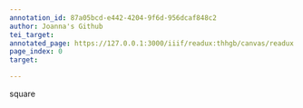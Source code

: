 ```yaml
---
annotation_id: 87a05bcd-e442-4204-9f6d-956dcaf848c2
author: Joanna's Github
tei_target: 
annotated_page: https://127.0.0.1:3000/iiif/readux:thhgb/canvas/readux:thhgb_00000001.jp2
page_index: 0
target: 

---
```

<p>square</p>